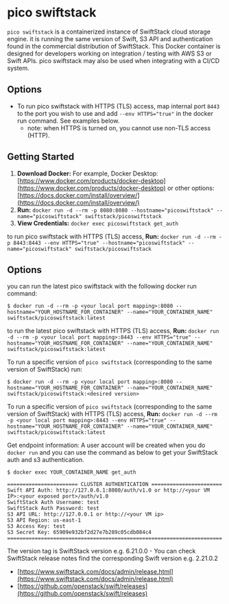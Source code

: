 # pico swiftstack

`pico swiftstack` is a containerized instance of SwiftStack cloud storage engine. it is running the same version of Swift, S3 API and authentication found in the commercial distribution of SwiftStack. This Docker container is designed for developers working on integration / testing with AWS S3 or Swift APIs. pico swiftstack may also be used when integrating with a CI/CD system.

## Options

- To run pico swiftstack with HTTPS (TLS) access, map internal port `8443` to the port you wish to use and add `--env HTTPS="true"` in the docker run command. See examples below.
    - note: when HTTPS is turned on, you cannot use non-TLS access (HTTP).

## Getting Started

1.  **Download Docker:** For example, Docker Desktop: [https://www.docker.com/products/docker-desktop](https://www.docker.com/products/docker-desktop) or other options: [https://docs.docker.com/install/overview/](https://docs.docker.com/install/overview/)
2.  **Run:** `docker run -d --rm -p 8080:8080 --hostname="picoswiftstack" --name="picoswiftstack" swiftstack/picoswiftstack`
3.  **View Credentials:** `docker exec picoswiftstack get_auth`

to run pico swiftstack with HTTPS (TLS) access, **Run:** `docker run -d --rm -p 8443:8443 --env HTTPS="true" --hostname="picoswiftstack" --name="picoswiftstack" swiftstack/picoswiftstack`

## Options

you can run the latest pico swiftstack with the following docker run command:

```
$ docker run -d --rm -p <your local port mapping>:8080 --hostname="YOUR_HOSTNAME_FOR_CONTAINER" --name="YOUR_CONTAINER_NAME" swiftstack/picoswiftstack:latest
```

to run the latest pico swiftstack with HTTPS (TLS) access, **Run:** `docker run -d --rm -p <your local port mapping>:8443 --env HTTPS="true" --hostname="YOUR_HOSTNAME_FOR_CONTAINER" --name="YOUR_CONTAINER_NAME" swiftstack/picoswiftstack:latest`

To run a specific version of `pico swiftstack` (corresponding to the same version of SwiftStack) run:

```
$ docker run -d --rm -p <your local port mapping>:8080 --hostname="YOUR_HOSTNAME_FOR_CONTAINER" --name="YOUR_CONTAINER_NAME" swiftstack/picoswiftstack:<desired version>
```

To run a specific version of `pico swiftstack` (corresponding to the same version of SwiftStack) with HTTPS (TLS) access, **Run:** `docker run -d --rm -p <your local port mapping>:8443 --env HTTPS="true" --hostname="YOUR_HOSTNAME_FOR_CONTAINER" --name="YOUR_CONTAINER_NAME" swiftstack/picoswiftstack:latest`

Get endpoint information: A user account will be created when you do `docker run` and you can use the command as below to get your SwiftStack auth and s3 authentication.

```
$ docker exec YOUR_CONTAINER_NAME get_auth
```

```
======================= CLUSTER AUTHENTICATION =======================
Swift API Auth: http://127.0.0.1:8080/auth/v1.0 or http://<your VM IP>:<your exposed port>/auth/v1.0
SwiftStack Auth Username: test
SwiftStack Auth Password: test
S3 API URL: http://127.0.0.1 or http://<your VM ip>
S3 API Region: us-east-1
S3 Access Key: test
S3 Secret Key: 65909e932bf2d27e7b289c05cdb084c4
======================================================================
```

The version tag is SwiftStack version e.g. 6.21.0.0 - You can check SwiftStack release notes find the corresponding Swift version e.g. 2.21.0.2

- [https://www.swiftstack.com/docs/admin/release.html](https://www.swiftstack.com/docs/admin/release.html)
- [https://github.com/openstack/swift/releases](https://github.com/openstack/swift/releases)